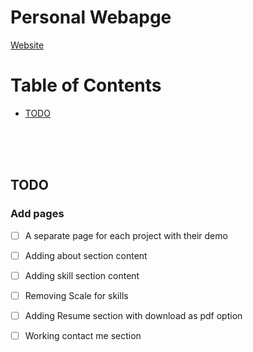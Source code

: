 # Personal Webapge


[Website](https://gautamsagarnsit.github.io/gautamsagar.github.io/)


# Table of Contents
  - [TODO](#1)

<br />
<br />
<br />


<a id="1"></a>
## TODO

### Add pages
- [ ] A separate page for each project with their demo
- [ ] Adding about section content 
- [ ] Adding skill section content
- [ ] Removing Scale for skills
- [ ] Adding Resume section with download as pdf option
- [ ] Working contact me section  





